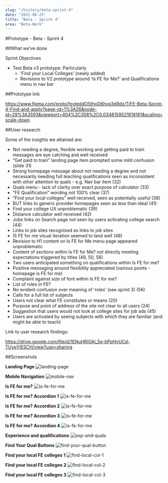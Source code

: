 ```yaml
---
slug: "/history/beta-sprint-4"
date: "2021-06-25"
title: "Beta - Sprint 4"
area: "Beta-Work"
---
```


#Prototype - Beta - Sprint 4

##What we’ve done

Sprint Objectives

- Test Beta v3 prototype: Particularly 
  - ‘Find your Local Colleges’ (newly added)
  - Revisions to V2 prototype around ‘Is FE for Me?’ and Qualifications menu in nav bar


##Prototype link

https://www.figma.com/proto/fgyteddOSthoD6hsg3d9dz/TiFE-Beta-Sprint-4-Find-and-apply?page-id=1%3A26&node-id=29%3A3593&viewport=404%2C358%2C0.0348159521818161&scaling=scale-down

##User research

Some of the insights we attained are:

- Not needing a degree, flexible working and getting paid to train messages are eye catching and well received
- “Get paid to train” landing page item prompted some mild confusion (slide 31)
- Strong homepage message about not needing a degree and not necessarily needing full teaching qualifications seen as inconsistent with other attention to quals - e.g. Nav bar item (32)
- Quals menu - lack of clarity over exact purpose of calculator (33)
- “FE Qualification” wording not 100% clear (37)
- “Find your local colleges” well received, seen as potentially useful (38)
- BUT links to generic provider homepages seen as less than ideal (41)
- Find your college UX unproblematic (39)
- Distance calculator well received (42)
- Jobs links on Search page not seen by users activating college search (44)
- Links to job sites recognised as links to job sites
- IS FE for me visual iteration seemed to land well (48)
- Revision to H1 content on Is FE for Me menu page appeared unproblematic
- Content of sections within Is FE for Me? not directly meeting expectations triggered by titles (49, 50, 56)
- Two users anticipated something on qualifications within Is FE for me?
- Positive messaging around flexibility appreciated (various points - homepage is FE for me)
- Complaint against size of font within Is FE for me?
- List of roles in FE?
- No evident confusion over meaning of ‘roles’ (see sprint 3) (56)
- Calls for a full list of subjects
- Users not clear what FE constitutes or means (20)
- Purpose and point of address of the site not clear to all users (24)
- Suggestion that users would not look at college sites for job ads (45)
- Users are activated by seeing subjects with which they are familiar (and might be able to teach)


Link to user research findings:

https://drive.google.com/file/d/1ENuHRIOAj_5e-bPpHvUCd-TUyqYjESCH/view?usp=sharing

##Screenshots

**Landing Page**
![landing-page](/images/beta-sprint-4/Sprint-4-mobile-landing-page.png)

**Mobile Navigation**
![mobile-nav](/images/beta-sprint-4/Sprint-4-mobile-nav.png)

**Is FE for me?**
![is-fe-for-me](/images/beta-sprint-4/Sprint-4-mobile-is-fe-for-me.png)

**Is FE for me? Accordion 1**
![is-fe-for-me](/images/beta-sprint-4/Sprint-4-mobile-is-fe-for-me-1.png)

**Is FE for me? Accordion 2**
![is-fe-for-me](/images/beta-sprint-4/Sprint-4-mobile-is-fe-for-me-2.png)

**Is FE for me? Accordion 3**
![is-fe-for-me](/images/beta-sprint-4/Sprint-4-mobile-is-fe-for-me-3.png)

**Is FE for me? Accordion 4**
![is-fe-for-me](/images/beta-sprint-4/Sprint-4-mobile-is-fe-for-me-4.png)

**Experience and qualifications**
![exp-and-quals](/images/beta-sprint-4/Sprint-4-mobile-experience-qualifications.png)

**Find Your Qual Buttons**
![find-your-qual-button](/images/beta-sprint-4/Sprint-4-mobile-find-qual-result.png)

**Find your local FE colleges 1**
![find-local-col-1](/images/beta-sprint-4/Sprint-4-mobile-find-college-1.png)

**Find your local FE colleges 2**
![find-local-col-2](/images/beta-sprint-4/Sprint-4-mobile-find-college-2.png)

**Find your local FE colleges 3**
![find-local-col-3](/images/beta-sprint-4/Sprint-4-mobile-find-college-3.png)
